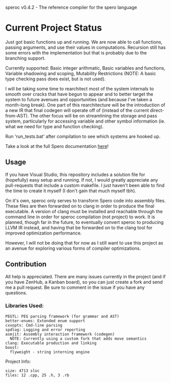 speroc v0.4.2 - The reference compiler for the spero language

# Current Project Status

Just got basic functions up and running. We are now able to call functions, passing arguments, and use their values in
computations. Recursion still has some errors with the implementation but that is probably due to the branching support.

Currently supported: Basic integer arithmatic, Basic variables and functions, Variable shadowing and scoping, Mutability Restrictions (NOTE: A basic type checking pass does exist, but is not used).

I will be taking some time to rearchitect most of the system internals to smooth over cracks that have begun to appear
and to better target the system to future avenues and opportunities (and because I've taken a month-long break). One
part of this rearchitecture will be the introduction of a new IR that final codegen will operate off of (instead of the
current direct-from-AST). The other focus will be on streamlining the storage and pass system, particularly for
accessing variable and other symbol information (ie. what we need for type and function checking).

Run 'run_tests.bat' after compilation to see which systems are hooked up.

Take a look at the full Spero documentation [here](https://github.com/hGriff0n/Spero)!

## Usage

If you have Visual Studio, this repository includes a solution file for (hopefully) easy setup and running. If not, I would greatly appreciate any pull-requests that include a custom makefile.
I just haven't been able to find the time to create it myself (I don't gain that much myself tbh).

On it's own, speroc only serves to transform Spero code into assembly files. These files are then forwarded on to clang
in order to produce the final executable. A version of clang must be installed and reachable through the command line
in order for speroc compilation (not project) to work. It is planned, though far in the future, to eventually convert
speroc to producing LLVM IR instead, and having that be forwarded on to the clang tool for improved optimization
performance.

However, I will not be doing that for now as I still want to use this project as an avenue for exploring various forms
of compiler optimizations.

## Contribution

All help is appreciated. There are many issues currently in the project (and if you have ZenHub, a Kanban board), so you can just create a fork and send me a pull request.
Be sure to comment in the issue if you have any questions.

### Libraries Used:

    PEGTL: PEG parsing framework (for grammar and AST)
    better-enums: Extended enum support
    cxxopts: Cmd-line parsing
	spdlog: Logging and error reporting
    asmjit: Assembly interaction framework (codegen)
	  NOTE: Currently using a custom fork that adds move semantics
    clang: Executable production and linking
    boost:
      flyweight - string interning engine

Project Info:

    size: 4713 sloc
    files: 12 .cpp, 25 .h, 3 .rb

